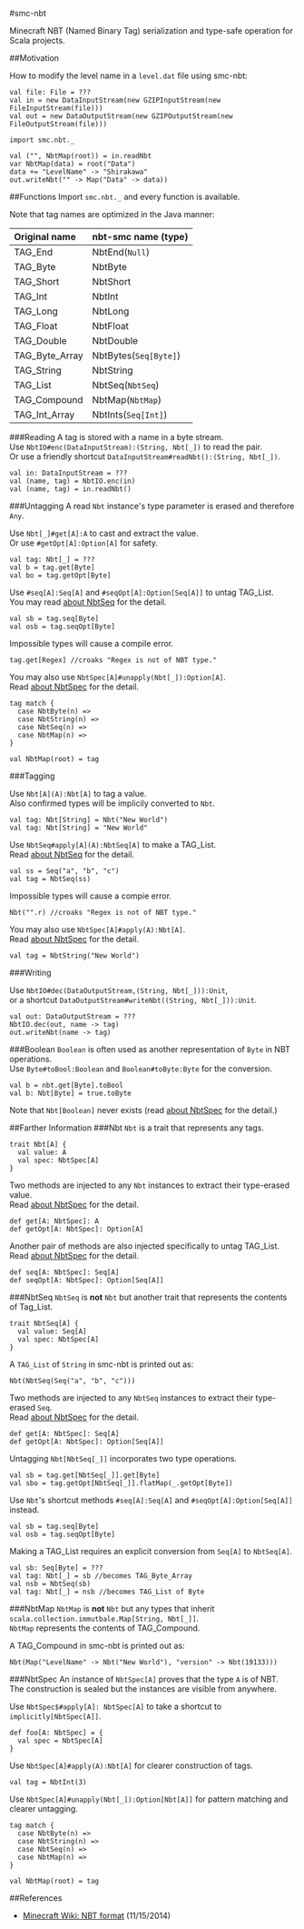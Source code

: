 #smc-nbt

Minecraft NBT (Named Binary Tag) serialization and type-safe operation for Scala projects.

##Motivation

How to modify the level name in a `level.dat` file using smc-nbt:

	val file: File = ???
	val in = new DataInputStream(new GZIPInputStream(new FileInputStream(file)))
	val out = new DataOutputStream(new GZIPOutputStream(new FileOutputStream(file)))

	import smc.nbt._

	val ("", NbtMap(root)) = in.readNbt
	var NbtMap(data) = root("Data")
	data += "LevelName" -> "Shirakawa"
	out.writeNbt("" -> Map("Data" -> data))

##Functions
Import `smc.nbt._` and every function is available.

Note that tag names are optimized in the Java manner:

|Original name |nbt-smc name (type)  |
|:-------------|:--------------------|
|TAG_End       |NbtEnd(`Null`)       |
|TAG_Byte      |NbtByte              |
|TAG_Short     |NbtShort             |
|TAG_Int       |NbtInt               |
|TAG_Long      |NbtLong              |
|TAG_Float     |NbtFloat             |
|TAG_Double    |NbtDouble            |
|TAG_Byte_Array|NbtBytes(`Seq[Byte]`)|
|TAG_String    |NbtString            |
|TAG_List      |NbtSeq(`NbtSeq`)     |
|TAG_Compound  |NbtMap(`NbtMap`)     |
|TAG_Int_Array |NbtInts(`Seq[Int]`)  |

###Reading
A tag is stored with a name in a byte stream.<br>
Use `NbtIO#enc(DataInputStream):(String, Nbt[_])` to read the pair.<br>
Or use a friendly shortcut `DataInputStream#readNbt():(String, Nbt[_])`.

	val in: DataInputStream = ???
	val (name, tag) = NbtIO.enc(in)
	val (name, tag) = in.readNbt()

###Untagging
A read `Nbt` instance's type parameter is erased and therefore `Any`.

Use `Nbt[_]#get[A]:A` to cast and extract the value.<br>
Or use `#getOpt[A]:Option[A]` for safety.

	val tag: Nbt[_] = ???
	val b = tag.get[Byte]
	val bo = tag.getOpt[Byte]

Use `#seq[A]:Seq[A]` and `#seqOpt[A]:Option[Seq[A]]` to untag TAG_List.<br>
You may read [about NbtSeq](#seq) for the detail.

	val sb = tag.seq[Byte]
	val osb = tag.seqOpt[Byte]

Impossible types will cause a compile error.

	tag.get[Regex] //croaks "Regex is not of NBT type."

You may also use `NbtSpec[A]#unapply(Nbt[_]):Option[A]`.<br>
Read [about NbtSpec](#spec) for the detail.

	tag match {
	  case NbtByte(n) =>
	  case NbtString(n) =>
	  case NbtSeq(n) =>
	  case NbtMap(n) =>
	}

	val NbtMap(root) = tag

###Tagging

Use `Nbt[A](A):Nbt[A]` to tag a value.<br>
Also confirmed types will be implicily converted to `Nbt`.

	val tag: Nbt[String] = Nbt("New World")
	val tag: Nbt[String] = "New World"

Use `NbtSeq#apply[A](A):NbtSeq[A]` to make a TAG_List.<br>
Read [about NbtSeq](#seq) for the detail.

	val ss = Seq("a", "b", "c")
	val tag = NbtSeq(ss)

Impossible types will cause a compie error.

	Nbt("".r) //croaks "Regex is not of NBT type."

You may also use `NbtSpec[A]#apply(A):Nbt[A]`.<br>
Read [about NbtSpec](#spec) for the detail.

	val tag = NbtString("New World")

###Writing

Use `NbtIO#dec(DataOutputStream,(String, Nbt[_])):Unit`,<br>
or a shortcut `DataOutputStream#writeNbt((String, Nbt[_])):Unit`.

	val out: DataOutputStream = ???
	NbtIO.dec(out, name -> tag)
	out.writeNbt(name -> tag)

###Boolean
`Boolean` is often used as another representation of `Byte` in NBT operations.<br>
Use `Byte#toBool:Boolean` and `Boolean#toByte:Byte` for the conversion.<br>

	val b = nbt.get[Byte].toBool
	val b: Nbt[Byte] = true.toByte

Note that `Nbt[Boolean]` never exists (read [about NbtSpec](#spec) for the detail.)

##Farther Information
###Nbt<a name="nbt"></a>
`Nbt` is a trait that represents any tags.

	trait Nbt[A] {
	  val value: A
	  val spec: NbtSpec[A]
	}

Two methods are injected to any `Nbt` instances to extract their type-erased value.<br>
Read [about NbtSpec](#spec) for the detail.

	def get[A: NbtSpec]: A
	def getOpt[A: NbtSpec]: Option[A]

Another pair of methods are also injected specifically to untag TAG_List.<br>
Read [about NbtSpec](#spec) for the detail.

	def seq[A: NbtSpec]: Seq[A]
	def seqOpt[A: NbtSpec]: Option[Seq[A]]

###NbtSeq<a name="seq"></a>
`NbtSeq` is **not** `Nbt` but another trait that represents the contents of Tag_List.

	trait NbtSeq[A] {
	  val value: Seq[A]
	  val spec: NbtSpec[A]
	}

A `TAG_List` of `String` in smc-nbt is printed out as:

	Nbt(NbtSeq(Seq("a", "b", "c")))

Two methods are injected to any `NbtSeq` instances to extract their type-erased `Seq`.<br>
Read [about NbtSpec](#spec) for the detail.

	def get[A: NbtSpec]: Seq[A]
	def getOpt[A: NbtSpec]: Option[Seq[A]]

Untagging `Nbt[NbtSeq[_]]` incorporates two type operations.

	val sb = tag.get[NbtSeq[_]].get[Byte]
	val sbo = tag.getOpt[NbtSeq[_]].flatMap(_.getOpt[Byte])

Use `Nbt`'s shortcut methods `#seq[A]:Seq[A]` and `#seqOpt[A]:Option[Seq[A]]` instead.

	val sb = tag.seq[Byte]
	val osb = tag.seqOpt[Byte]

Making a TAG_List requires an explicit conversion from `Seq[A]` to `NbtSeq[A]`.

	val sb: Seq[Byte] = ???
	val tag: Nbt[_] = sb //becomes TAG_Byte_Array
	val nsb = NbtSeq(sb)
	val tag: Nbt[_] = nsb //becomes TAG_List of Byte

###NbtMap
`NbtMap` is **not** `Nbt` but any types that inherit `scala.collection.immutbale.Map[String, Nbt[_]]`.<br>
`NbtMap` represents the contents of TAG_Compound.

A TAG_Compound in smc-nbt is printed out as:

	Nbt(Map("LevelName" -> Nbt("New World"), "version" -> Nbt(19133)))

###NbtSpec<a name="spec"></a>
An instance of `NbtSpec[A]` proves that the type `A` is of NBT.<br>
The construction is sealed but the instances are visible from anywhere.

Use `NbtSpec$#apply[A]: NbtSpec[A]` to take a shortcut to `implicitly[NbtSpec[A]]`.

	def foo[A: NbtSpec] = {
	  val spec = NbtSpec[A]
	}

Use `NbtSpec[A]#apply(A):Nbt[A]` for clearer construction of tags.

	val tag = NbtInt(3)

Use `NbtSpec[A]#unapply(Nbt[_]):Option[Nbt[A]]` for pattern matching and clearer untagging.

	tag match {
	  case NbtByte(n) =>
	  case NbtString(n) =>
	  case NbtSeq(n) =>
	  case NbtMap(n) =>
	}

	val NbtMap(root) = tag

##References

- [Minecraft Wiki: NBT format](http://minecraft.gamepedia.com/NBT_format) (11/15/2014)
